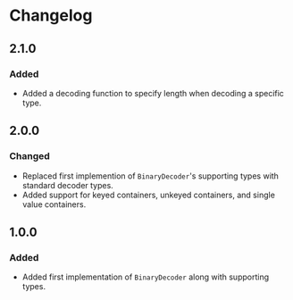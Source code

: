 #  Changelog

## 2.1.0

### Added

- Added a decoding function to specify length when decoding a specific type.

## 2.0.0

### Changed

- Replaced first implemention of `BinaryDecoder`'s supporting types with standard decoder types.
- Added support for keyed containers, unkeyed containers, and single value containers.

## 1.0.0

### Added

- Added first implementation of `BinaryDecoder` along with supporting types.

